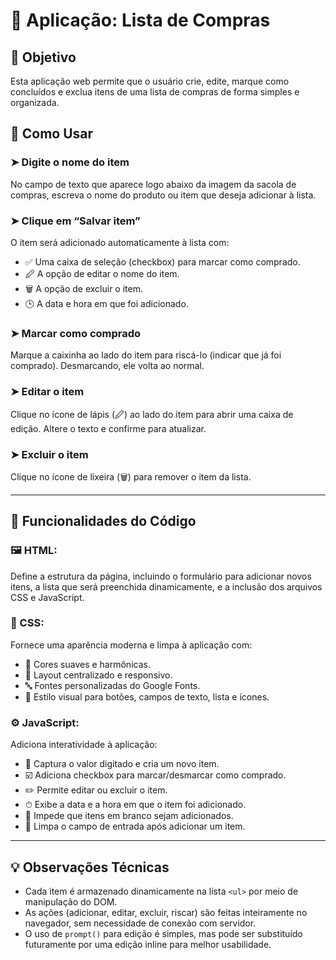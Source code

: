# 🛒 Aplicação: Lista de Compras

## 📌 Objetivo
Esta aplicação web permite que o usuário crie, edite, marque como concluídos e exclua itens de uma lista de compras de forma simples e organizada.

## 🚀 Como Usar

### ➤ Digite o nome do item
No campo de texto que aparece logo abaixo da imagem da sacola de compras, escreva o nome do produto ou item que deseja adicionar à lista.

### ➤ Clique em “Salvar item”
O item será adicionado automaticamente à lista com:

- ✅ Uma caixa de seleção (checkbox) para marcar como comprado.
- 🖉 A opção de editar o nome do item.
- 🗑 A opção de excluir o item.
- 🕒 A data e hora em que foi adicionado.

### ➤ Marcar como comprado
Marque a caixinha ao lado do item para riscá-lo (indicar que já foi comprado). Desmarcando, ele volta ao normal.

### ➤ Editar o item
Clique no ícone de lápis (🖉) ao lado do item para abrir uma caixa de edição. Altere o texto e confirme para atualizar.

### ➤ Excluir o item
Clique no ícone de lixeira (🗑) para remover o item da lista.

---

## 🧠 Funcionalidades do Código

### 🖼 HTML:
Define a estrutura da página, incluindo o formulário para adicionar novos itens, a lista que será preenchida dinamicamente, e a inclusão dos arquivos CSS e JavaScript.

### 🎨 CSS:
Fornece uma aparência moderna e limpa à aplicação com:

- 🎨 Cores suaves e harmônicas.
- 📐 Layout centralizado e responsivo.
- 🔤 Fontes personalizadas do Google Fonts.
- 🧩 Estilo visual para botões, campos de texto, lista e ícones.

### ⚙️ JavaScript:
Adiciona interatividade à aplicação:

- 📝 Captura o valor digitado e cria um novo item.
- ☑️ Adiciona checkbox para marcar/desmarcar como comprado.
- ✏️ Permite editar ou excluir o item.
- ⏱ Exibe a data e a hora em que o item foi adicionado.
- 🚫 Impede que itens em branco sejam adicionados.
- 🧹 Limpa o campo de entrada após adicionar um item.

---

## 💡 Observações Técnicas

- Cada item é armazenado dinamicamente na lista `<ul>` por meio de manipulação do DOM.
- As ações (adicionar, editar, excluir, riscar) são feitas inteiramente no navegador, sem necessidade de conexão com servidor.
- O uso de `prompt()` para edição é simples, mas pode ser substituído futuramente por uma edição inline para melhor usabilidade.
